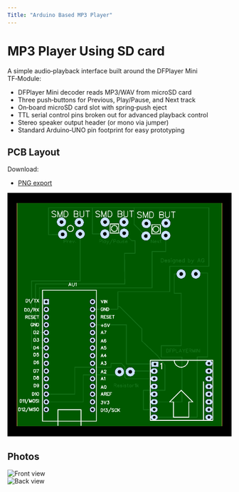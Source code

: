 ```yaml
---
Title: "Arduino Based MP3 Player"
---
```


# MP3 Player Using SD card

A simple audio‑playback interface built around the DFPlayer Mini TF‑Module:

- DFPlayer Mini decoder reads MP3/WAV from microSD card  
- Three push‑buttons for Previous, Play/Pause, and Next track  
- On‑board microSD card slot with spring‑push eject  
- TTL serial control pins broken out for advanced playback control  
- Stereo speaker output header (or mono via jumper)  
- Standard Arduino‑UNO pin footprint for easy prototyping   

## PCB Layout

 Download:
- [PNG export](pcb/PCB.png)

![PCB Layout](pcb/PCB.png)



## Photos

![Front view](images/PIC_front.jpg)  
![Back view](images/PIC_back.jpg)